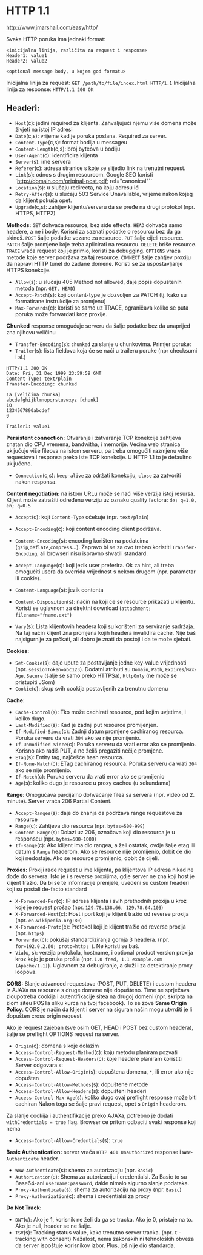 # HTTP 1.1
http://www.jmarshall.com/easy/http/

Svaka HTTP poruka ima jednaki format:
```
<inicijalna linija, različita za request i response>
Header1: value1
Header2: value2

<optional message body, u kojem god formatu>
```
Inicijalna linija za request: `GET /path/to/file/index.html HTTP/1.1`
Inicijalna linija za response: `HTTP/1.1 200 OK`


## Headeri:
- `Host`(c): jedini required za klijenta. Zahvaljujući njemu više domena može živjeti na istoj IP adresi
- `Date`(c,s): vrijeme kad je poruka poslana. Required za server.
- `Content-Type`(c,s): format bodija u messageu
- `Content-Length`(c,s): broj byteova u bodiju
- `User-Agent`(c): identificira klijenta
- `Server`(s): ime servera
- `Referer`(c): adresa stranice s koje se slijedio link na trenutni request.
- `Link`(s): odnos s drugim resourcom. Google SEO koristi `<http://domain.com/original-post.pdf>; rel="canonical"``
- `Location`(s): u slučaju redirecta, na koju adresu ići
- `Retry-After`(s): u slučaju 503 Service Unavailable, vrijeme nakon kojeg da klijent pokuša opet.
- `Upgrade`(c,s): zahtjev klijentu/serveru da se pređe na drugi protokol (npr. HTTPS, HTTP2)

**Methods:**
`GET` dohvaća resource, bez side effecta.
`HEAD` dohvaća samo headere, a ne i body. Korisni za saznati podatke o resourcu bez da ga skineš.
`POST` šalje podatke vezane za resource.
`PUT` šalje cijeli resource.
`PATCH` šalje promjene koje treba aplicirati na resourcu.
`DELETE` briše resource.
`TRACE` vraća request koji je primio, koristi za debugging.
`OPTIONS` vraća metode koje server podržava za taj resource.
`CONNECT` šalje zahtjev proxiju da napravi HTTP tunel do zadane domene. Koristi se za uspostavljanje HTTPS konekcije.

- `Allow`(s): u slučaju 405 Method not allowed, daje popis dopuštenih metoda (npr. `GET, HEAD`)
- `Accept-Patch`(s): koji content-type je dozvoljen za PATCH (tj. kako su formatirane instrukcije za promjenu)
- `Max-Forwards`(c): koristi se samo uz TRACE, ograničava koliko se puta poruka može forwardati kroz proxije.

**Chunked** response omogućuje serveru da šalje podatke bez da unaprijed zna njihovu veličinu
- `Transfer-Encoding`(s): `chunked` za slanje u chunkovima. Primjer poruke:
- `Trailer`(s): lista fieldova koja će se naći u traileru poruke (npr checksumi i sl.)
```
HTTP/1.1 200 OK
Date: Fri, 31 Dec 1999 23:59:59 GMT
Content-Type: text/plain
Transfer-Encoding: chunked

1a [veličina chunka]
abcdefghijklmnopqrstuvwxyz [chunk]
10
1234567890abcdef
0

Trailer1: value1
```

**Persistent connection:** Otvaranje i zatvaranje TCP konekcije zahtjeva znatan dio CPU vremena, bandwitha, i memorije. Većina web stranica uključuje više fileova na istom serveru, pa treba omogućiti razmjenu više requestova i responsa preko iste TCP konekcije. U HTTP 1.1 to je defaultno uključeno.
- `Connection`(c,s): `keep-alive` za održati konekciju, `close` za zatvoriti nakon responsa.

**Content negotiation:** na istom URLu može se naći više verzija istoj resursa. Klijent može zatražiti određenu verziju uz oznaku quality factora: `de; q=1.0, en; q=0.5`
- `Accept`(c): koji `Content-Type` očekuje (npr. `text/plain`)
- `Accept-Encoding`(c): koji content encoding client podržava.
- `Content-Encoding`(s): encoding korišten na podatcima (`gzip`,`deflate`,`compress`...). Zapravo bi se za ovo trebao koristiti `Transfer-Encoding`, ali browseri nisu ispravno shvatili standard.
- `Accept-Language`(c): koji jezik user preferira. Ok za hint, ali treba omogućiti usera da overrida vrijednost s nekom drugom (npr. parametar ili cookie).
- `Content-Language`(s): jezik contenta
- `Content-Disposition`(s): način na koji će se resource prikazati u klijentu. Koristi se uglavnom za direktni download (`attachment; filename="fname.ext"`)

- `Vary`(s): Lista klijentovih headera koji su korišteni za serviranje sadržaja. Na taj način klijent zna promjena kojih headera invalidira cache. Nije baš najsigurnije za prčkati, ali dobro je znati da postoji i da te može sjebati.

**Cookies:**
- `Set-Cookie`(s): daje upute za postavljanje jedne key-value vrijednosti (npr. `sessionToken=abc123`). Dodatni atributi su `Domain`, `Path`, `Expires`/`Max-Age`, `Secure` (šalje se samo preko HTTPSa), `HttpOnly` (ne može se pristupiti JSom)
- `Cookie`(c): skup svih cookija postavljenih za trenutnu domenu

**Cache:**
- `Cache-Control`(s): Tko može cachirati resource, pod kojim uvjetima, i koliko dugo.
- `Last-Modified`(s): Kad je zadnji put resource promijenjen.
- `If-Modified-Since`(c): Zadnji datum promjene cachiranog resourca. Poruka serveru da vrati `304` ako se nije promijenio.
- `If-Unmodified-Since`(c): Poruka serveru da vrati error ako se promijenio. Korisno ako radiš PUT, a ne želiš pregaziti nečije promjene.
- `ETag`(s): Entity tag, najčešće hash resourca.
- `If-None-Match`(c): ETag cachiranog resourca. Poruka serveru da vrati `304` ako se nije promijenio.
- `If-Match`(c): Poruka serveru da vrati error ako se promijenio
- `Age`(s): koliko dugo je resource u proxy cacheu (u sekundama)

**Range**: Omogućava parcijalno dohvaćanje filea sa servera (npr. video od 2. minute). Server vraća 206 Partial Content.
- `Accept-Ranges`(s): daje do znanja da podržava range requestove za resource
- `Range`(c): Zahtjeva dio resourca (npr. `bytes=500-999`)
- `Content-Range`(s): Dolazi uz 206, označava koji dio resourca je u responseu (npr. `bytes=500-1000`)
- `If-Range`(c): Ako klijent ima dio rangea, a želi ostatak, ovdje šalje etag ili datum s `Range` headerom. Ako se resource nije promijenio, dobit će dio koji nedostaje. Ako se resource promijenio, dobit će cijeli.

**Proxies:** Proxiji rade request u ime klijenta, pa klijentova IP adresa nikad ne dođe do servera. Isto je i s reverse proxijima, gdje server ne zna koji host je klijent tražio. Da bi se te infomracije prenijele, uvedeni su custom headeri koji su postali de-facto standard
- `X-Forwarded-For`(c): IP adresa klijenta i svih prethodnih proxija u kroz koje je request prošao (npr. `129.78.138.66, 129.78.64.103`)
- `X-Forwarded-Host`(c): Host i port koji je klijent tražio od reverse proxija (npr. `en.wikipedia.org:80`)
- `X-Forwarded-Proto`(c): Protokol koji je klijent tražio od reverse proxija (npr. `https`)
- `Forwarded`(c): pokušaj standardiziranja gornja 3 headera. (npr. `for=192.0.2.60; proto=http; `). Ne koristi se baš.
- `Via`(c, s): verzija protokola, hostname, i optional product version proxija kroz koje je poruka prošla (npr. `1.0 fred, 1.1 example.com (Apache/1.1)`). Uglavnom za debugiranje, a služi i za detektiranje proxy loopova.

**CORS:**
Slanje advanced requestova (POST, PUT, DELETE) i custom headera iz AJAXa na resource s druge domene nije dopušteno. Time se sprječava zloupotreba cookija i autentifikacije sitea na drugoj domeni (npr. skripta na zlom siteu POSTa sliku kurca na tvoj facebook). To se zove **Same Origin Policy**.
CORS je način da klijent i server na siguran način mogu utvrditi je li dopušten cross origin request.

Ako je request zajeban (sve osim GET, HEAD i POST bez custom headera), šalje se preflight OPTIONS request na server.
- `Origin`(c): domena s koje dolazim
- `Access-Control-Request-Method`(c): koju metodu planiram pozvati
- `Access-Control-Request-Headers`(c): koje headere planiram koristiti
Server odgovara s:
- `Access-Control-Allow-Origin`(s): dopuštena domena, `*`, ili error ako nije dopušten
- `Access-Control-Allow-Methods`(s): dopuštene metode
- `Access-Control-Allow-Headers`(s): dopušteni headeri
- `Access-Control-Max-Age`(s): koliko dugo ovaj preflight response može biti cachiran
Nakon toga se šalje pravi request, opet s `Origin` headerom.

Za slanje cookija i authentifikacije preko AJAXa, potrebno je dodati `withCredentials = true` flag.
Browser će pritom odbaciti svaki response koji nema
- `Access-Control-Allow-Credentials`(s): `true`

**Basic Authentication:** server vraća `HTTP 401 Unauthorized` response i `WWW-Authenticate` header.
- `WWW-Authenticate`(s): shema za autorizaciju (npr. `Basic`)
- `Authorization`(c): Shema za autorizaciju i credentialsi. Za Basic to su Base64-ani `username:password`, dakle nimalo sigurno slanje podataka.
- `Proxy-Authenticate`(s): shema za autorizaciju na proxy (npr. `Basic`)
- `Proxy-Authorization`(c): shema i credentialsi za proxy

**Do Not Track:**
 - `DNT`(c): Ako je 1, korisnik ne želi da ga se tracka. Ako je 0, pristaje na to. Ako je null, header se ne šalje.
 - `TSV`(s): Tracking status value, kako trenutno server tracka. (npr. `C` - tracking with consent)
Nažalost, nema zakonskih ni tehnoloških obveza da server ispoštuje korisnikov izbor. Plus, još nije dio standarda.
